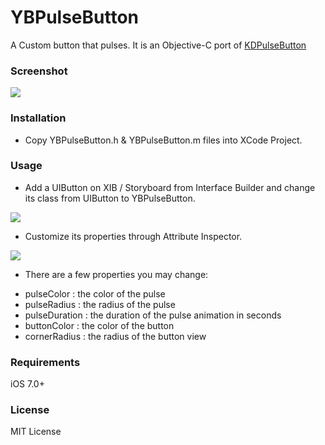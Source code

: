 # YBPulseButton
A Custom button that pulses. It is an Objective-C port of [KDPulseButton](https://github.com/KaiqueDamato/KDPulseButton)

### Screenshot
![](https://github.com/YahyaBagia/YBPulseButton/blob/master/YBPulseButton/YBPulseButton.gif)

### Installation
- Copy YBPulseButton.h & YBPulseButton.m files into XCode Project.

### Usage
- Add a UIButton on XIB / Storyboard from Interface Builder and change its class from UIButton to YBPulseButton.

![](https://github.com/YahyaBagia/YBPulseButton/blob/master/YBPulseButton/img_IdentityInspector.png)

- Customize its properties through Attribute Inspector.

![](https://github.com/YahyaBagia/YBPulseButton/blob/master/YBPulseButton/img_AttributeInspector.png)

- There are a few properties you may change:
* pulseColor : the color of the pulse
* pulseRadius : the radius of the pulse
* pulseDuration : the duration of the pulse animation in seconds
* buttonColor : the color of the button
* cornerRadius : the radius of the button view

### Requirements
iOS 7.0+

### License
MIT License
